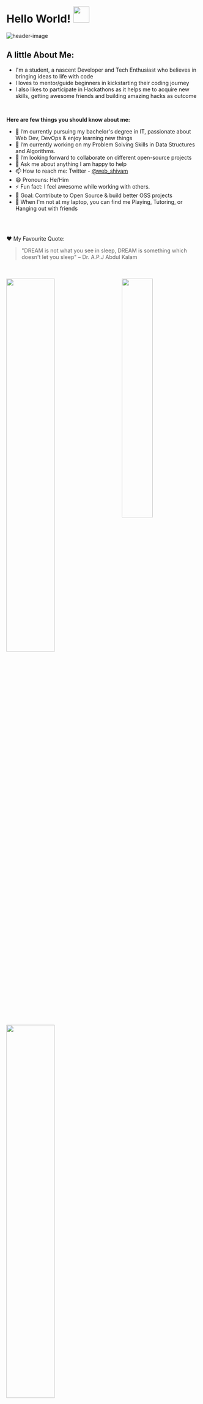 # Hello World! <img src="https://raw.githubusercontent.com/vikasganiga05/vikasganiga05/master/assets/wave.gif" height = "42px" />

![header-image](https://user-images.githubusercontent.com/64413107/128603909-cc2b7e49-29ac-46f7-88fe-a8b24b9eee03.png)

## A little About Me:

- I'm a student, a nascent Developer and Tech Enthusiast who believes in bringing ideas to life with code 
- I loves to mentor/guide beginners in kickstarting their coding journey
- I also likes to participate in Hackathons as it helps me to acquire new skills, getting awesome friends and building amazing hacks as outcome
<br> 

**Here are few things you should know about me:**

- 🔭 I’m currently pursuing my bachelor's degree in IT, passionate about Web Dev, DevOps & enjoy learning new things
- 🌱 I’m currently working on my Problem Solving Skills in Data Structures and Algorithms.
- 👯 I’m looking forward to collaborate on different open-source projects
- 💬 Ask me about anything I am happy to help 
- 📫 How to reach me: Twitter - <a href="https://www.twitter.com/web_shivam"> @web_shivam  </a>
- 😄 Pronouns: He/Him
- ⚡ Fun fact: I feel awesome while working with others. 
- 🎯 Goal: Contribute to Open Source & build better OSS projects
- 🤩 When I'm not at my laptop, you can find me Playing, Tutoring, or Hanging out with friends
<br>
<br>

:heart: My Favourite Quote:

> "DREAM is not what you see in sleep, DREAM is something which doesn't let you sleep" 
> – Dr. A.P.J Abdul Kalam
<br>
<br>

<img align ="left" width="50%" src="https://github-readme-stats.vercel.app/api?username=WebShivam"/> 
<img align ="right" width="40%"  src="https://github-readme-stats.vercel.app/api/top-langs/?username=WebShivam&theme=light"/> &nbsp; 
<img width="50%" src="https://github-readme-streak-stats.herokuapp.com/?user=WebShivam"> 

<br> <br> <br>

## 🛠️ Tools & Technologies I'm familiar with
<img src="https://img.shields.io/badge/HTML5-E34F26?style=for-the-badge&logo=html5&logoColor=white" /> &nbsp;
<img src="https://img.shields.io/badge/CSS3-1572B6?style=for-the-badge&logo=css3&logoColor=white" />&nbsp;
<img src="https://img.shields.io/badge/JavaScript-F7DF1E?style=for-the-badge&logo=javascript&logoColor=black" />&nbsp;
<img src="https://img.shields.io/badge/C-00599C?style=for-the-badge&logo=c&logoColor=white" />&nbsp;
<img src="https://img.shields.io/badge/C%2B%2B-00599C?style=for-the-badge&logo=c%2B%2B&logoColor=white" />&nbsp;
<img src="https://img.shields.io/badge/Markdown-000000?style=for-the-badge&logo=markdown&logoColor=white" />&nbsp;
<img src="https://img.shields.io/badge/Tailwind_CSS-38B2AC?style=for-the-badge&logo=tailwind-css&logoColor=white" />&nbsp;
<img src="https://img.shields.io/badge/Bootstrap-563D7C?style=for-the-badge&logo=bootstrap&logoColor=white" />&nbsp;
<img src="https://img.shields.io/badge/jQuery-0769AD?style=for-the-badge&logo=jquery&logoColor=white" />&nbsp;
<img src="https://img.shields.io/badge/Visual_Studio_Code-0078D4?style=for-the-badge&logo=visual%20studio%20code&logoColor=white" />&nbsp;
<img src="https://img.shields.io/badge/python-4B0082?style=for-the-badge&logo=jquery&logoColor=white" />&nbsp;
<br>
<br>
<br>

<img src="https://activity-graph.herokuapp.com/graph?username=WebShivam&bg_color=0f2d3d&color=1cadfb&line=1cadfb&point=1cadfb&area=true&hide_border=true">

## 🤝 Let's Connect :

<a href="https://twitter.com/web_shivam">
         <img alt="Twitter" src="https://img.shields.io/badge/Twitter-1DA1F2?style=for-the-badge&logo=twitter&logoColor=white">
      </a> &nbsp;
 <a href="mailto:shivamdubey486@gmail.com">
         <img alt="Gmail" src="https://img.shields.io/badge/Gmail-D14836?style=for-the-badge&logo=gmail&logoColor=white">
    </a> &nbsp;
<a href="https://www.linkedin.com/in/shivam-dubey-872319147/">
         <img alt="LinkedIn" src="https://img.shields.io/badge/LinkedIn-0077B5?style=for-the-badge&logo=linkedin">
      </a>
&nbsp;
<a href="https://www.instagram.com/web_shivam/">
         <img alt="Instagram" src="https://img.shields.io/badge/Instagram-E4405F?style=for-the-badge&logo=instagram&logoColor=white">
      </a>
